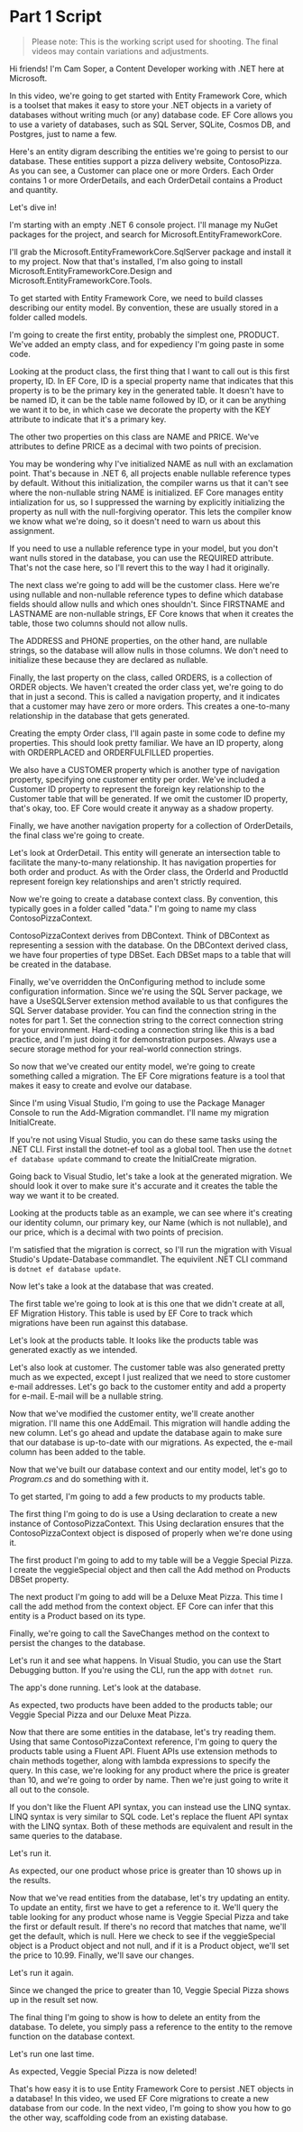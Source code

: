 # Part 1 Script

> Please note: This is the working script used for shooting. The final videos may contain variations and adjustments.

Hi friends! I'm Cam Soper, a Content Developer working with .NET here at Microsoft.

In this video, we're going to get started with Entity Framework Core, which is a toolset that makes it easy to store your .NET objects in a variety of databases without writing much (or any) database code. EF Core allows you to use a variety of databases, such as SQL Server, SQLite, Cosmos DB, and Postgres, just to name a few.

Here's an entity digram describing the entities we're going to persist to our database. These entities support a pizza delivery website, ContosoPizza. As you can see, a Customer can place one or more Orders. Each Order contains 1 or more OrderDetails, and each OrderDetail contains a Product and quantity.

Let's dive in!

I'm starting with an empty .NET 6 console project. I'll manage my NuGet packages for the project, and search for Microsoft.EntityFrameworkCore.

I'll grab the Microsoft.EntityFrameworkCore.SqlServer package and install it to my project. Now that that's installed, I'm also going to install Microsoft.EntityFrameworkCore.Design and Microsoft.EntityFrameworkCore.Tools.

To get started with Entity Framework Core, we need to build classes describing our entity model. By convention, these are usually stored in a folder called models.

I'm going to create the first entity, probably the simplest one, PRODUCT. We've added an empty class, and for expediency I'm going paste in some code.

Looking at the product class, the first thing that I want to call out is this first property, ID. In EF Core, ID is a special property name that indicates that this property is to be the primary key in the generated table. It doesn't have to be named ID, it can be the table name followed by ID, or it can be anything we want it to be, in which case we decorate the property with the KEY attribute to indicate that it's a primary key.

The other two properties on this class are NAME and PRICE. We've attributes to define PRICE as a decimal with two points of precision. 

You may be wondering why I've initialized NAME as null with an exclamation point. That's because in .NET 6, all projects enable nullable reference types by default. Without this initialization, the compiler warns us that it can't see where the non-nullable string NAME is initialized. EF Core manages entity intialization for us, so I suppressed the warning by explicitly initializing the property as null with the null-forgiving operator. This lets the compiler know we know what we're doing, so it doesn't need to warn us about this assignment.

If you need to use a nullable reference type in your model, but you don't want nulls stored in the database, you can use the REQUIRED attribute. That's not the case here, so I'll revert this to the way I had it originally.

The next class we're going to add will be the customer class. Here we're using nullable and non-nullable reference types to define which database fields should allow nulls and which ones shouldn't. Since FIRSTNAME and LASTNAME are non-nullable strings, EF Core knows that when it creates the table, those two columns should not allow nulls.

The ADDRESS and PHONE properties, on the other hand, are nullable strings, so the database will allow nulls in those columns. We don't need to initialize these because they are declared as nullable.

Finally, the last property on the class, called ORDERS, is a collection of ORDER objects. We haven't created the order class yet, we're going to do that in just a second. This is called a navigation property, and it indicates that a customer may have zero or more orders. This creates a one-to-many relationship in the database that gets generated.

Creating the empty Order class, I'll again paste in some code to define my properties. This should look pretty familiar. We have an ID property, along with ORDERPLACED and ORDERFULFILLED properties.

We also have a CUSTOMER property which is another type of navigation property, specifying one customer entity per order. We've included a Customer ID property to represent the foreign key relationship to the Customer table that will be generated. If we omit the customer ID property, that's okay, too. EF Core would create it anyway as a shadow property.

Finally, we have another navigation property for a collection of OrderDetails, the final class we're going to create.

Let's look at OrderDetail. This entity will generate an intersection table to facilitate the many-to-many relationship. It has navigation properties for both order and product. As with the Order class, the OrderId and ProductId represent foreign key relationships and aren't strictly required.

Now we're going to create a database context class. By convention, this typically goes in a folder called "data." I'm going to name my class ContosoPizzaContext.

ContosoPizzaContext derives from DBContext. Think of DBContext as representing a session with the database. On the DBContext derived class, we have four properties of type DBSet. Each DBSet maps to a table that will be created in the database.

Finally, we've overridden the OnConfiguring method to include some configuration information. Since we're using the SQL Server package, we have a UseSQLServer extension method available to us that configures the SQL Server database provider. You can find the connection string in the notes for part 1. Set the connection string to the correct connection string for your environment. Hard-coding a connection string like this is a bad practice, and I'm just doing it for demonstration purposes. Always use a secure storage method for your real-world connection strings.

So now that we've created our entity model, we're going to create something called a migration. The EF Core migrations feature is a tool that makes it easy to create and evolve our database.

Since I'm using Visual Studio, I'm going to use the Package Manager Console to run the Add-Migration commandlet. I'll name my migration InitialCreate.

If you're not using Visual Studio, you can do these same tasks using the .NET CLI. First install the dotnet-ef tool as a global tool. Then use the `dotnet ef database update` command to create the InitialCreate migration.

Going back to Visual Studio, let's take a look at the generated migration. We should look it over to make sure it's accurate and  it creates the table the way we want it to be created.

Looking at the products table as an example, we can see where it's creating our identity column, our primary key, our Name (which is not nullable), and our price, which is a decimal with two  points of precision.

I'm satisfied that the migration is correct, so I'll run the migration with Visual Studio's Update-Database commandlet. The equivilent .NET CLI command is `dotnet ef database update`.

Now let's take a look at the database that was created.

The first table we're going to look at is this one that we didn't create at all, EF Migration History. This table is used by EF Core to track which migrations have been run against this database.

Let's look at the products table. It looks like the products table was generated exactly as we intended.

Let's also look at customer. The customer table was also generated pretty much as we expected, except I just realized that we need to store customer e-mail addresses. Let's go back to the customer entity and add a property for e-mail. E-mail will be a nullable string. 

Now that we've modified the customer entity, we'll create another migration. I'll name this one AddEmail. This migration will handle adding the new column. Let's go ahead and update the database again to make sure that our database is up-to-date with our migrations. As expected, the e-mail column has been added to the table.

Now that we've built our database context and our entity model, let's go to *Program.cs* and do something with it.

To get started, I'm going to add a few products to my products table.

The first thing I'm going to do is use a Using declaration to create a new instance of ContosoPizzaContext. This Using declaration ensures that the ContosoPizzaContext object is disposed of properly when we're done using it.

The first product I'm going to add to my table will be a Veggie Special Pizza. I create the veggieSpecial object and then call the Add method on Products DBSet property.

The next product I'm going to add will be a Deluxe Meat Pizza. This time I call the add method from the context object. EF Core can infer that this entity is a Product based on its type.

Finally, we're going to call the SaveChanges method on the context to persist the changes to the database.

Let's run it and see what happens. In Visual Studio, you can use the Start Debugging button. If you're using the CLI, run the app with `dotnet run`.

The app's done running. Let's look at the database.

As expected, two products have been added to the products table; our Veggie Special Pizza and our Deluxe Meat Pizza. 

Now that there are some entities in the database, let's try reading them. Using that same ContosoPizzaContext reference, I'm going to query the products table using a Fluent API. Fluent APIs use extension methods to chain methods together, along with lambda expressions to specify the query. In this case, we're looking for any product where the price is greater than 10, and we're going to order by name. Then we're just going to write it all out to the console.

If you don't like the Fluent API syntax, you can instead use the LINQ syntax. LINQ syntax is very similar to SQL code. Let's replace the fluent API syntax with the LINQ syntax. Both of these methods are equivalent and result in the same queries to the database.

Let's run it.

As expected, our one product whose price is greater than 10 shows up in the results.

Now that we've read entities from the database, let's try updating an entity. To update an entity, first we have to get a reference to it. We'll query the table looking for any product whose name is Veggie Special Pizza and take the first or default result. If there's no record that matches that name, we'll get the default, which is null. Here we check to see if the veggieSpecial object is a Product object and not null, and if it is a Product object, we'll set the price to 10.99. Finally, we'll save our changes.

Let's run it again.

Since we changed the price to greater than 10, Veggie Special Pizza shows up in the result set now.

The final thing I'm going to show is how to delete an entity from the database. To delete, you simply pass a reference to the entity to the remove function on the database context.

Let's run one last time.

As expected, Veggie Special Pizza is now deleted!

That's how easy it is to use Entity Framework Core to persist .NET objects in a database! In this video, we used EF Core migrations to create a new database from our code. In the next video, I'm going to show you how to go the other way, scaffolding code from an existing database.
